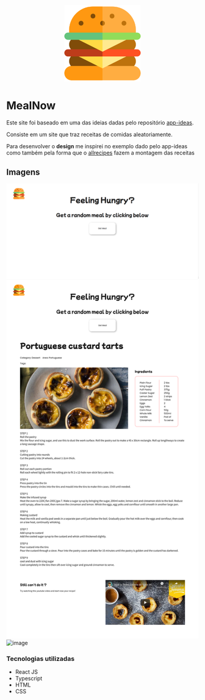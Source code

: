 <h1 align="center">
    <img alt="MealNow" src="./README/MealNow.svg" width="200px" />
</h1>

# MealNow

Este site foi baseado em uma das ideias dadas pelo repositório [app-ideas](https://github.com/florinpop17/app-ideas).

Consiste em um site que traz receitas de comidas aleatoriamente.

Para desenvolver o **design** me inspirei no exemplo dado pelo app-ideas como também pela forma que o [allrecipes](https://www.allrecipes.com/recipe/285644/cheesy-pumpkin-scones-with-walnuts-and-sage/) fazem a montagem das receitas

## Imagens

![image](README/state-0.png)
![image](README/state-1.png)
![image](README/state-3.png)

### Tecnologias utilizadas

- React JS
- Typescript
- HTML
- CSS
